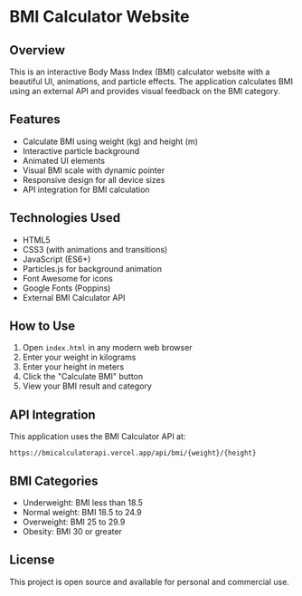# BMI Calculator Website

## Overview
This is an interactive Body Mass Index (BMI) calculator website with a beautiful UI, animations, and particle effects. The application calculates BMI using an external API and provides visual feedback on the BMI category.

## Features
- Calculate BMI using weight (kg) and height (m)
- Interactive particle background
- Animated UI elements
- Visual BMI scale with dynamic pointer
- Responsive design for all device sizes
- API integration for BMI calculation

## Technologies Used
- HTML5
- CSS3 (with animations and transitions)
- JavaScript (ES6+)
- Particles.js for background animation
- Font Awesome for icons
- Google Fonts (Poppins)
- External BMI Calculator API

## How to Use
1. Open `index.html` in any modern web browser
2. Enter your weight in kilograms
3. Enter your height in meters
4. Click the "Calculate BMI" button
5. View your BMI result and category

## API Integration
This application uses the BMI Calculator API at:
```
https://bmicalculatorapi.vercel.app/api/bmi/{weight}/{height}
```

## BMI Categories
- Underweight: BMI less than 18.5
- Normal weight: BMI 18.5 to 24.9
- Overweight: BMI 25 to 29.9
- Obesity: BMI 30 or greater

## License
This project is open source and available for personal and commercial use.